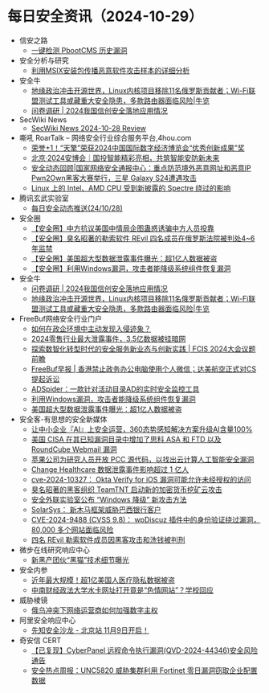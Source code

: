# 每日安全资讯（2024-10-29）

- 信安之路
  - [一键检测 PbootCMS 历史漏洞](https://mp.weixin.qq.com/s?__biz=MzI5MDQ2NjExOQ==&mid=2247499585&idx=1&sn=bb3e82184bfc1090abf8ec83acf49f06&chksm=ec1dcf69db6a467f2f75c4e0073e1032006639afcc51c13bd3115bec66944e074807f1d852bc&scene=58&subscene=0#rd)
- 安全分析与研究
  - [利用MSIX安装包传播恶意软件攻击样本的详细分析](https://mp.weixin.qq.com/s?__biz=MzA4ODEyODA3MQ==&mid=2247489274&idx=1&sn=fb33148fde138e8c7d6566edc9bbd518&chksm=902fb9d2a75830c4869671bbce0508c024b10ebbaa885961938ad3f1cf69316da19b39acc4d8&scene=58&subscene=0#rd)
- 安全牛
  - [地缘政治冲击开源世界，Linux内核项目移除11名俄罗斯贡献者；Wi-Fi联盟测试工具或藏重大安全隐患，多款路由器面临风险|牛览](https://www.aqniu.com/vendor/106856.html)
  - [问卷调研 | 2024我国信创安全落地应用情况](https://www.aqniu.com/vendor/106855.html)
- SecWiki News
  - [SecWiki News 2024-10-28 Review](http://www.sec-wiki.com/?2024-10-28)
- 嘶吼 RoarTalk – 网络安全行业综合服务平台,4hou.com
  - [荣誉+1！“天擎”荣获2024中国国际数字经济博览会“优秀创新成果”奖](https://www.4hou.com/posts/NG7K)
  - [北京·2024安博会｜国投智能精彩亮相，共筑智能安防新未来](https://www.4hou.com/posts/MX7B)
  - [安全动态回顾|国家网络安全通报中心：重点防范境外恶意网址和恶意IP Pwn2Own黑客大赛举行，三星 Galaxy S24遭遇攻击](https://www.4hou.com/posts/J1El)
  - [Linux 上的 Intel、AMD CPU 受到新披露的 Spectre 绕过的影响](https://www.4hou.com/posts/1MYo)
- 腾讯玄武实验室
  - [每日安全动态推送(24/10/28)](https://mp.weixin.qq.com/s?__biz=MzA5NDYyNDI0MA==&mid=2651959862&idx=1&sn=b06ddcca8418468685bf6f2ef5700c5b&chksm=8baed2a9bcd95bbfb842618099ff3e76c7cd35e4a3e7ffc66962cc26fc41e2a323274d3c63a6&scene=58&subscene=0#rd)
- 安全圈
  - [【安全圈】中方抗议美国中情局企图蛊惑诱骗中方人员投靠](https://mp.weixin.qq.com/s?__biz=MzIzMzE4NDU1OQ==&mid=2652065566&idx=1&sn=7ca4926cd0ec6f740e5a6c6205c875f4&chksm=f36e635ec419ea487b810b9fa5d34e3b4880c3829945e77330a610f4a6bf0104a645072d6ece&scene=58&subscene=0#rd)
  - [【安全圈】臭名昭著的勒索软件 REvil 四名成员在俄罗斯法院被判处4~6年监禁](https://mp.weixin.qq.com/s?__biz=MzIzMzE4NDU1OQ==&mid=2652065566&idx=2&sn=bb6585dc09f065aca01a914c286b2428&chksm=f36e635ec419ea48c2fdd806f47f22dade9fb939b9eb60645d63218b24740819493c512fb559&scene=58&subscene=0#rd)
  - [【安全圈】美国超大型数据泄露事件曝光：超1亿人数据被盗](https://mp.weixin.qq.com/s?__biz=MzIzMzE4NDU1OQ==&mid=2652065566&idx=3&sn=46969e0de80f5f72c83eb444f479f4ed&chksm=f36e635ec419ea4806d6897373bd6333ed859cd10ba15393a815521e4f9e174940849c7da621&scene=58&subscene=0#rd)
  - [【安全圈】利用Windows漏洞，攻击者能降级系统组件恢复漏洞](https://mp.weixin.qq.com/s?__biz=MzIzMzE4NDU1OQ==&mid=2652065566&idx=4&sn=2b801b48c3a2637022eda84b8ded4b9b&chksm=f36e635ec419ea48fb3673df944a0a01efd65ec51428521954973b7f681350f5cba836cf2779&scene=58&subscene=0#rd)
- 安全牛
  - [问卷调研 | 2024我国信创安全落地应用情况](https://mp.weixin.qq.com/s?__biz=MjM5Njc3NjM4MA==&mid=2651132931&idx=1&sn=d668df430d2b03ee74961c7f1771aaa1&chksm=bd15a4d08a622dc6c4370d393bfe6cd90600a0b44c4e4baeb60309b1f60dabe0cf1b929bf2a3&scene=58&subscene=0#rd)
  - [地缘政治冲击开源世界，Linux内核项目移除11名俄罗斯贡献者；Wi-Fi联盟测试工具或藏重大安全隐患，多款路由器面临风险|牛览](https://mp.weixin.qq.com/s?__biz=MjM5Njc3NjM4MA==&mid=2651132931&idx=2&sn=e6d6136346a6c6beb37ed5251e95309a&chksm=bd15a4d08a622dc630e76a527b0cc00e373b37686bd8c5877da74c3232054bacc51c8dabd27f&scene=58&subscene=0#rd)
- FreeBuf网络安全行业门户
  - [如何在政企环境中主动发现入侵迹象？](https://www.freebuf.com/articles/neopoints/413888.html)
  - [2024零售行业最大泄露事件，3.5亿数据被挂暗网](https://www.freebuf.com/news/413879.html)
  - [探索数智化转型时代的安全服务新业态与创新实践 | FCIS 2024大会议题前瞻](https://www.freebuf.com/articles/413868.html)
  - [FreeBuf早报 | 香港禁止政务办公电脑使用个人微信；达美航空正式对CS提起诉讼](https://www.freebuf.com/news/413846.html)
  - [ADSpider：一款针对活动目录AD的实时安全监控工具](https://www.freebuf.com/sectool/413844.html)
  - [利用Windows漏洞，攻击者能降级系统组件恢复漏洞](https://www.freebuf.com/news/413826.html)
  - [美国超大型数据泄露事件曝光：超1亿人数据被盗](https://www.freebuf.com/news/413806.html)
- 安全客-有思想的安全新媒体
  - [让中小企业『AI』上安全运营，360态势感知解决方案升级AI含量100%](https://www.anquanke.com/post/id/301332)
  - [美国 CISA 在其已知漏洞目录中增加了思科 ASA 和 FTD 以及 RoundCube Webmail 漏洞](https://www.anquanke.com/post/id/301329)
  - [苹果公司为研究人员开放 PCC 源代码，以找出云计算人工智能安全漏洞](https://www.anquanke.com/post/id/301326)
  - [Change Healthcare 数据泄露事件影响超过 1 亿人](https://www.anquanke.com/post/id/301323)
  - [cve-2024-10327： Okta Verify for iOS 漏洞可能允许未经授权的访问](https://www.anquanke.com/post/id/301320)
  - [臭名昭著的黑客组织 TeamTNT 启动新的加密货币挖矿云攻击](https://www.anquanke.com/post/id/301317)
  - [安全外联实验室公布 “Windows 降级” 新攻击方法](https://www.anquanke.com/post/id/301312)
  - [SolarSys： 新木马框架威胁巴西银行客户](https://www.anquanke.com/post/id/301308)
  - [CVE-2024-9488 (CVSS 9.8)： wpDiscuz 插件中的身份验证绕过漏洞，80,000 多个网站面临风险](https://www.anquanke.com/post/id/301305)
  - [四名 REvil 勒索软件成员因黑客攻击和洗钱被判刑](https://www.anquanke.com/post/id/301301)
- 微步在线研究响应中心
  - [新黑产团伙“黑猫”技术细节曝光](https://mp.weixin.qq.com/s?__biz=Mzg5MTc3ODY4Mw==&mid=2247507315&idx=1&sn=bed333eee35e91419f46af187f509fb1&chksm=cfcabe67f8bd377126b893abb8f6068824fd72939c713da664bac095dba69e18388544069b3e&scene=58&subscene=0#rd)
- 安全内参
  - [近年最大规模！超1亿美国人医疗隐私数据被盗](https://mp.weixin.qq.com/s?__biz=MzI4NDY2MDMwMw==&mid=2247512912&idx=1&sn=69f272589ccb464ef42cca6a15a83703&chksm=ebfaf470dc8d7d662c91242d05dc785bb9626329769985979ee6309652db584149711272d724&scene=58&subscene=0#rd)
  - [中南财经政法大学水卡网址打开竟是“色情网站”？学校回应](https://mp.weixin.qq.com/s?__biz=MzI4NDY2MDMwMw==&mid=2247512912&idx=2&sn=e4b2ca98fb7ffa8eb1dfa0c9f59e7d8b&chksm=ebfaf470dc8d7d66c9003c0e98b6568ddbc42afc61e5f2530f910dd12fd042e147b93ba1b0c5&scene=58&subscene=0#rd)
- 威胁棱镜
  - [俄乌冲突下网络运营商如何加强数字主权](https://mp.weixin.qq.com/s?__biz=MzkyMzE5ODExNQ==&mid=2247487400&idx=1&sn=c77e4d7d0d7d8b94cde94752ded4ca4d&chksm=c1e9f864f69e71729c5bcdc59a7e2ae1ff266917f4b9ad03c707175628d289c84bcfc3fcbd93&scene=58&subscene=0#rd)
- 阿里安全响应中心
  - [先知安全沙龙 - 北京站 11月9日开启！](https://mp.weixin.qq.com/s?__biz=MzIxMjEwNTc4NA==&mid=2652996211&idx=1&sn=a4a4c74394a8ef229deaa604311299d4&chksm=8c9e0d24bbe98432b9b25e9f153be3f3e315f5e58fb69ef1e97ff89d45a391fd64ffefbd6f0d&scene=58&subscene=0#rd)
- 奇安信 CERT
  - [【已复现】Cyber​​Panel 远程命令执行漏洞(QVD-2024-44346)安全风险通告](https://mp.weixin.qq.com/s?__biz=MzU5NDgxODU1MQ==&mid=2247502343&idx=1&sn=c581c4fefdbb5b55df5877b9ce52c210&chksm=fe79ee9fc90e6789ecb2b69f8bad06387c6f053c88a9528d0a991a4004936a8e021e5980cd06&scene=58&subscene=0#rd)
  - [安全热点周报：UNC5820 威胁集群利用 Fortinet 零日漏洞窃取企业配置数据](https://mp.weixin.qq.com/s?__biz=MzU5NDgxODU1MQ==&mid=2247502343&idx=2&sn=f3ecf71ee875550a542839608c722045&chksm=fe79ee9fc90e6789619f3e2ad7f4f170cabde1967b8e0962c9452f64c9bc1819341bc8960307&scene=58&subscene=0#rd)
